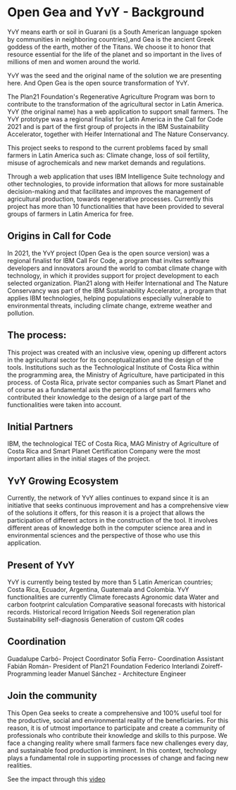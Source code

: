 # Open Gea and YvY - Background

YvY means earth or soil in Guarani (is a South American language spoken by communities in neighboring countries),and Gea is the ancient Greek goddess of the earth, mother of the Titans. We choose it to honor that resource essential for the life of the planet and so important in the lives of millions of men and women around the world.

YvY was the seed and the original name of the solution we are presenting here. And Open Gea is the open source transformation of YvY.


The Plan21 Foundation's Regenerative Agriculture Program was born to contribute to the transformation of the agricultural sector in Latin America. YvY (the original name) has a web application to support small farmers. The YvY prototype was a regional finalist for Latin America in the Call for Code 2021 and is part of the first group of projects in the IBM Sustainability Accelerator, together with Heifer International and The Nature Conservancy.

This project seeks to respond to the current problems faced by small farmers in Latin America such as: Climate change, loss of soil fertility, misuse of agrochemicals and new market demands and regulations.

Through a web application that uses IBM Intelligence Suite technology and other technologies, to provide information that allows for more sustainable decision-making and that facilitates and improves the management of agricultural production, towards regenerative processes.
Currently this project has more than 10 functionalities that have been provided to several groups of farmers in Latin America for free.


## Origins in Call for Code 

In 2021, the YvY project (Open Gea is the open source version) was a regional finalist for IBM Call For Code, a program that invites software developers and innovators around the world to combat climate change with technology, in which it provides support for project development to each selected organization. Plan21 along with Heifer International and The Nature Conservancy was part of the IBM Sustainability Accelerator, a program that applies IBM technologies, helping populations especially vulnerable to environmental threats, including climate change, extreme weather and pollution.


## The process:

This project was created with an inclusive view, opening up different actors in the agricultural sector for its conceptualization and the design of the tools. Institutions such as the Technological Institute of Costa Rica within the programming area, the Ministry of Agriculture, have participated in this process. of Costa Rica, private sector companies such as Smart Planet and of course as a fundamental axis the perceptions of small farmers who contributed their knowledge to the design of a large part of the functionalities were taken into account.


## Initial Partners

IBM, the technological TEC of Costa Rica, MAG Ministry of Agriculture of Costa Rica and Smart Planet Certification Company were the most important allies in the initial stages of the project.


## YvY Growing Ecosystem

Currently, the network of YvY allies continues to expand since it is an initiative that seeks continuous improvement and has a comprehensive view of the solutions it offers, for this reason it is a project that allows the participation of different actors in the construction of the tool. It involves different areas of knowledge both in the computer science area and in environmental sciences and the perspective of those who use this application.

## Present of YvY

YvY is currently being tested by more than 5 Latin American countries; Costa Rica, Ecuador, Argentina, Guatemala and Colombia.
YvY functionalities are currently
Climate forecasts
Agronomic data
Water and carbon footprint calculation
Comparative seasonal forecasts with historical records.
Historical record
Irrigation Needs
Soil regeneration plan
Sustainability self-diagnosis
Generation of custom QR codes

## Coordination

Guadalupe Carbó- Project Coordinator
Sofía Ferro- Coordination Assistant
Fabián Román- President of Plan21 Foundation
Federico Interlandi Zoireff- Programming leader
Manuel Sánchez - Architecture Engineer

## Join the community

This Open Gea seeks to create a comprehensive and 100% useful tool for the productive, social and environmental reality of the beneficiaries. For this reason, it is of utmost importance to participate and create a community of professionals who contribute their knowledge and skills to this purpose. We face a changing reality where small farmers face new challenges every day, and sustainable food production is imminent. In this context, technology plays a fundamental role in supporting processes of change and facing new realities.

See the impact through this [video](https://cdnapisec.kaltura.com/index.php/extwidget/preview/partner_id/1773841/uiconf_id/27941801/entry_id/1_lx8hrojg/embed/dynamic)

